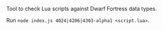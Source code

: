Tool to check Lua scripts against Dwarf Fortress data types.

Run `node index.js 4024|4206|4303-alpha1 <script.lua>`.